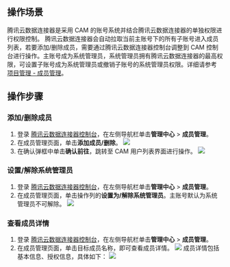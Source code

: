## 操作场景

腾讯云数据连接器是采用 CAM 的账号系统并结合腾讯云数据连接器的单独权限进行权限控制。
腾讯云数据连接器会自动拉取当前主账号下的所有子账号进入成员列表，若要添加/删除成员，需要通过腾讯云数据连接器控制台调整到 CAM 控制台进行操作。主账号成为系统管理员，系统管理员拥有腾讯云数据连接器的最高权限，可设置子账号成为系统管理员或撤销子账号的系统管理员权限。详细请参考 [项目管理 - 成员管理](https://cloud.tencent.com/document/product/1270/76460#.E6.88.90.E5.91.98.E7.AE.A1.E7.90.86)。

## 操作步骤

### 添加/删除成员

1. 登录 [腾讯云数据连接器控制台](https://ipaas.cloud.tencent.com/permission/member)，在左侧导航栏单击**管理中心** > **成员管理**。
2. 在成员管理页面，单击**添加成员/删除**。
![](https://qcloudimg.tencent-cloud.cn/raw/81e4ff1ff3c8ad39fc02085b3d97aa7d.png)
3. 在确认弹框中单击**确认前往**，跳转至 CAM 用户列表界面进行操作。
![](https://qcloudimg.tencent-cloud.cn/raw/9b0174d1caa5234ec34765121f801973.png)


### 设置/解除系统管理员

1. 登录 [腾讯云数据连接器控制台](https://ipaas.cloud.tencent.com/permission/member)，在左侧导航栏单击**管理中心** > **成员管理**。
2. 在成员管理页面，单击操作列的**设置为/解除系统管理员**。主账号默认为系统管理员不可解除。
![](https://qcloudimg.tencent-cloud.cn/raw/c3de09aef49c3ff4848461ecf42e845f.png)


### 查看成员详情

1. 登录 [腾讯云数据连接器控制台](https://ipaas.cloud.tencent.com/permission/member)，在左侧导航栏单击**管理中心** > **成员管理**。
2. 在成员管理页面，单击目标成员名称，即可查看成员详情。
![](https://qcloudimg.tencent-cloud.cn/raw/8216e92d329995c516c1401f6e77a1cf.png)
成员详情包括基本信息、授权信息，具体如下：
![](https://qcloudimg.tencent-cloud.cn/raw/51c970d9e07043561b470da1372de297.png)
